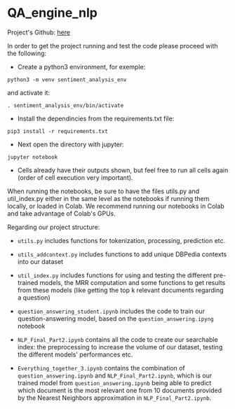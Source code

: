 # QA_engine_nlp
Project's Github: [here](https://github.com/mvonwyl/epita/tree/master/NLP/08)

In order to get the project running and test the code please proceed with the following:
* Create a python3 environment, for exemple: 
```
python3 -m venv sentiment_analysis_env
```
  and activate it:
  ```
  . sentiment_analysis_env/bin/activate
  ```
 * Install the dependincies from the requirements.txt file:
```
pip3 install -r requirements.txt
```
* Next open the directory with jupyter:
```
jupyter notebook
```
* Cells already have their outputs shown, but feel free to run all cells again (order of cell execution very important).

When running the notebooks, be sure to have the files utils.py and util_index.py either in the same level as the notebooks if running them locally, or loaded in Colab.
We recommend running our notebooks in Colab and take advantage of Colab's GPUs.

Regarding our project structure:

* `utils.py` includes functions for tokenization, processing, prediction etc.

* `utils_addcontext.py` includes functions to add unique DBPedia contexts into our dataset

* `util_index.py` includes functions for using and testing the different pre-trained models, the MRR computation and some functions to get results from these models (like getting the top k relevant documents regarding a question)

* `question_answering_student.ipynb` includes the code to train our question-answering model, based on the `question_answering.ipyng` notebook 

* `NLP_Final_Part2.ipynb` contains all the code to create our searchable index: the preprocessing to increase the volume of our dataset, testing the different models' performances etc.

* `Everything_together_3.ipynb` contains the combination of `question_answering.ipynb` and `NLP_Final_Part2.ipynb`, which is our trained model from `question_answering.ipynb` being able to predict which document is the most relevant one from 10 documents provided by the Nearest Neighbors approximation in `NLP_Final_Part2.ipynb`.

